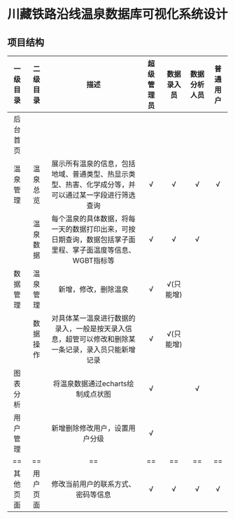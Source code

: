 # 川藏铁路沿线温泉数据库可视化系统设计

## 项目结构

| 一级目录 | 二级目录 |                             描述                             | 超级管理员 | 数据录入员 | 数据分析人员 | 普通用户 |
| :------: | :------: | :----------------------------------------------------------: | :--------: | :--------: | :----------: | :------: |
| 后台首页 |          |                                                              |            |            |              |          |
| 温泉管理 | 温泉总览 | 展示所有温泉的信息，包括地域、普通类型、热显示类型、热害、化学成分等，并可以通过某一字段进行筛选查询 |     √      |     √      |      √       |    √     |
|          | 温泉数据 | 每个温泉的具体数据，将每一天的数据打印出来，可按日期查询，数据包括掌子面里程、掌子面温度等信息、WGBT指标等 |     √      |     √      |      √       |          |
| 数据管理 | 温泉管理 |                     新增，修改，删除温泉                     |     √      | √(只能增)  |              |          |
|          | 数据操作 | 对具体某一温泉进行数据的录入，一般是按天录入信息，超管可以修改和删除某一条记录，录入员只能新增记录 |     √      | √(只能增)  |              |          |
| 图表分析 |          |              将温泉数据通过echarts绘制成点状图               |     √      |            |      √       |          |
| 用户管理 |          |                新增删除修改用户，设置用户分级                |     √      |            |              |          |
|    ==    |    ==    |                              ==                              |     ==     |     ==     |      ==      |    ==    |
| 其他页面 | 用户页面 |              修改当前用户的联系方式、密码等信息              |     √      |     √      |      √       |    √     |



